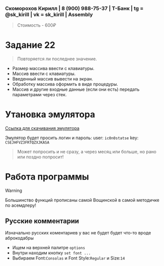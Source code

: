 ### Скоморохов Кирилл | 8 (900) 988-75-37 | Т-Банк | tg = @sk_kiriII | vk = sk_kirill | Assembly

> Стоимость - 600₽

# Задание 22

> Повторяется ли последнее значение.

- Размер массива ввести с клавиатуры.
- Массив ввести с клавиатуры.
- Введенный массив вывести на экран.
- Обработку массива оформить в виде процедуры.
- Массив и другие входные данные (если они есть) передать параметрами через стек.

# Утановка эмулятора

[Ссылка для скачивания эмулятора](http://old-dos.ru/index.php?page=files&mode=files&do=show&id=6571)

Эмулятор будет просить логин и пароль:
user: `ic0n0statse`
key: `CSEJHFVZ3FRTQZXJKASA`

> Может попросить и не сразу, а через месяц или больше, но рано или поздно попросит!

# Работа программы
  
> [!WARNING]  
> Большинство функций прописаны самой Вощинской в самой методичке по асемдлеру!  
  
## Русские комментарии  
  
Изначально русских коментариев у вас не будет будет что-то вроде аброкодабры  
  
- Ищем на верхней палитре `options`
- Внутри находим кнопку `set font ...`
- Выбираем Font:`Consolas` и Font Style:`Regular` и Size:`14`
